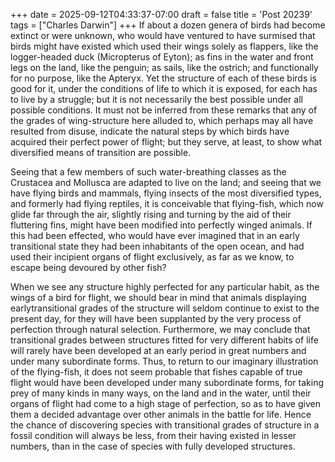 +++
date = 2025-09-12T04:33:37-07:00
draft = false
title = 'Post 20239'
tags = ["Charles Darwin"]
+++
If about a dozen genera of birds had become extinct or were unknown, who would have ventured to have surmised that birds might have existed which used their wings solely as flappers, like the logger-headed duck (Micropterus of Eyton); as fins in the water and front legs on the land, like the penguin; as sails, like the ostrich; and functionally for no purpose, like the Apteryx. Yet the structure of each of these birds is good for it, under the conditions of life to which it is exposed, for each has to live by a struggle; but it is not necessarily the best possible under all possible conditions. It must not be inferred from these remarks that any of the grades of wing-structure here alluded to, which perhaps may all have resulted from disuse, indicate the natural steps by which birds have acquired their perfect power of flight; but they serve, at least, to show what diversified means of transition are possible.

Seeing that a few members of such water-breathing classes as the Crustacea and Mollusca are adapted to live on the land; and seeing that we have flying birds and mammals, flying insects of the most diversified types, and formerly had flying reptiles, it is conceivable that flying-fish, which now glide far through the air, slightly rising and turning by the aid of their fluttering fins, might have been modified into perfectly winged animals. If this had been effected, who would have ever imagined that in an early transitional state they had been inhabitants of the open ocean, and had used their incipient organs of flight exclusively, as far as we know, to escape being devoured by other fish?

When we see any structure highly perfected for any particular habit, as the wings of a bird for flight, we should bear in mind that animals displaying earlytransitional grades of the structure will seldom continue to exist to the present day, for they will have been supplanted by the very process of perfection through natural selection. Furthermore, we may conclude that transitional grades between structures fitted for very different habits of life will rarely have been developed at an early period in great numbers and under many subordinate forms. Thus, to return to our imaginary illustration of the flying-fish, it does not seem probable that fishes capable of true flight would have been developed under many subordinate forms, for taking prey of many kinds in many ways, on the land and in the water, until their organs of flight had come to a high stage of perfection, so as to have given them a decided advantage over other animals in the battle for life. Hence the chance of discovering species with transitional grades of structure in a fossil condition will always be less, from their having existed in lesser numbers, than in the case of species with fully developed structures.
